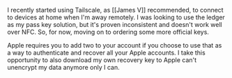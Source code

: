 
I recently started using Tailscale, as [[James V]] recommended, to connect to devices at home when I'm away remotely. I was looking to use the ledger as my pass key solution, but it's proven inconsistent and doesn't work well over NFC. So, for now, moving on to ordering some more official keys.

Apple requires you to add two to your account if you choose to use that as a way to authenticate and recover all your Apple accounts. I take this opportunity to also download my own recovery key to Apple can't unencrypt my data anymore only I can.

